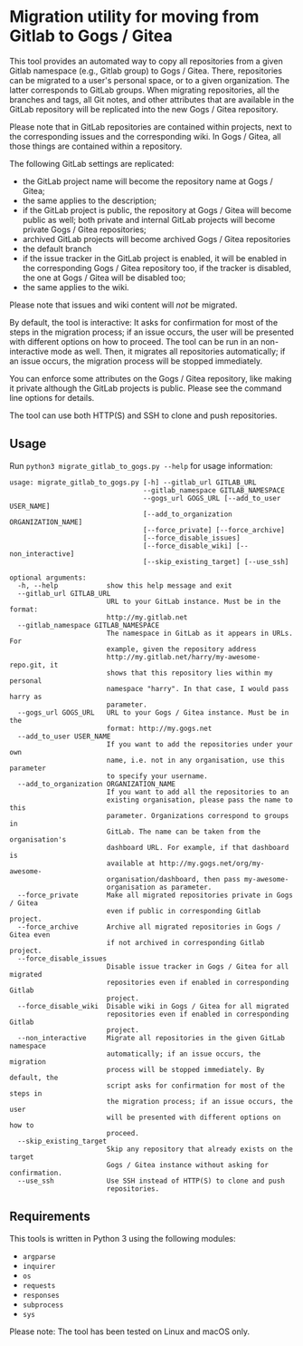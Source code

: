 # Migration utility for moving from Gitlab to Gogs / Gitea

This tool provides an automated way to copy all repositories from a given Gitlab
namespace (e.g., Gitlab group) to Gogs / Gitea.  There, repositories can be
migrated to a user's personal space, or to a given organization. The latter
corresponds to GitLab groups. When migrating repositories, all the branches and
tags, all Git notes, and other attributes that are available in the GitLab
repository will be replicated into the new Gogs / Gitea repository.

Please note that in GitLab repositories are contained within projects, next to
the corresponding issues and the corresponding wiki. In Gogs / Gitea, all those
things are contained within a repository.

The following GitLab settings are replicated:

- the GitLab project name will become the repository name at Gogs / Gitea;
- the same applies to the description;
- if the GitLab project is public, the repository at Gogs / Gitea will become
  public as well; both private and internal GitLab projects will become private
  Gogs / Gitea repositories;
- archived GitLab projects will become archived Gogs / Gitea repositories
- the default branch
- if the issue tracker in the GitLab project is enabled, it will be enabled in
  the corresponding Gogs / Gitea repository too, if the tracker is disabled, the
  one at Gogs / Gitea will be disabled too;
- the same applies to the wiki.

Please note that issues and wiki content will _not_ be migrated.

By default, the tool is interactive: It asks for confirmation for most of the
steps in the migration process; if an issue occurs, the user will be presented
with different options on how to proceed. The tool can be run in an
non-interactive mode as well. Then, it migrates all repositories automatically;
if an issue occurs, the migration process will be stopped immediately.

You can enforce some attributes on the Gogs / Gitea repository, like making it
private although the GitLab projects is public. Please see the command line
options for details.

The tool can use both HTTP(S) and SSH to clone and push repositories.

## Usage

Run `python3 migrate_gitlab_to_gogs.py --help` for usage information:

```
usage: migrate_gitlab_to_gogs.py [-h] --gitlab_url GITLAB_URL
                                 --gitlab_namespace GITLAB_NAMESPACE
                                 --gogs_url GOGS_URL [--add_to_user USER_NAME]
                                 [--add_to_organization ORGANIZATION_NAME]
                                 [--force_private] [--force_archive]
                                 [--force_disable_issues]
                                 [--force_disable_wiki] [--non_interactive]
                                 [--skip_existing_target] [--use_ssh]

optional arguments:
  -h, --help            show this help message and exit
  --gitlab_url GITLAB_URL
                        URL to your GitLab instance. Must be in the format:
                        http://my.gitlab.net
  --gitlab_namespace GITLAB_NAMESPACE
                        The namespace in GitLab as it appears in URLs. For
                        example, given the repository address
                        http://my.gitlab.net/harry/my-awesome-repo.git, it
                        shows that this repository lies within my personal
                        namespace "harry". In that case, I would pass harry as
                        parameter.
  --gogs_url GOGS_URL   URL to your Gogs / Gitea instance. Must be in the
                        format: http://my.gogs.net
  --add_to_user USER_NAME
                        If you want to add the repositories under your own
                        name, i.e. not in any organisation, use this parameter
                        to specify your username.
  --add_to_organization ORGANIZATION_NAME
                        If you want to add all the repositories to an
                        existing organisation, please pass the name to this
                        parameter. Organizations correspond to groups in
                        GitLab. The name can be taken from the organisation's
                        dashboard URL. For example, if that dashboard is
                        available at http://my.gogs.net/org/my-awesome-
                        organisation/dashboard, then pass my-awesome-
                        organisation as parameter.
  --force_private       Make all migrated repositories private in Gogs / Gitea
                        even if public in corresponding Gitlab project.
  --force_archive       Archive all migrated repositories in Gogs / Gitea even
                        if not archived in corresponding Gitlab project.
  --force_disable_issues
                        Disable issue tracker in Gogs / Gitea for all migrated
                        repositories even if enabled in corresponding Gitlab
                        project.
  --force_disable_wiki  Disable wiki in Gogs / Gitea for all migrated
                        repositories even if enabled in corresponding Gitlab
                        project.
  --non_interactive     Migrate all repositories in the given GitLab namespace
                        automatically; if an issue occurs, the migration
                        process will be stopped immediately. By default, the
                        script asks for confirmation for most of the steps in
                        the migration process; if an issue occurs, the user
                        will be presented with different options on how to
                        proceed.
  --skip_existing_target
                        Skip any repository that already exists on the target
                        Gogs / Gitea instance without asking for confirmation.
  --use_ssh             Use SSH instead of HTTP(S) to clone and push
                        repositories.
```

## Requirements

This tools is written in Python 3 using the following modules:

- `argparse`
- `inquirer`
- `os`
- `requests`
- `responses`
- `subprocess`
- `sys`

Please note: The tool has been tested on Linux and macOS only.
